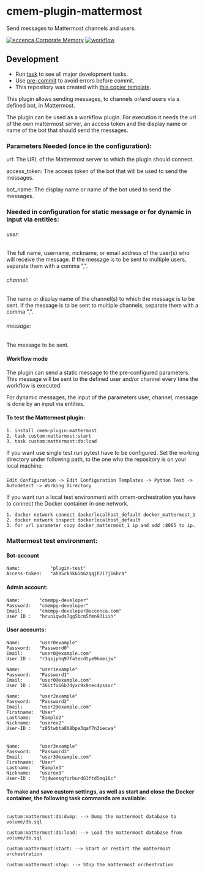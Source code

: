 # cmem-plugin-mattermost

Send messages to Mattermost channels and users.

[![eccenca Corporate Memory](https://img.shields.io/badge/eccenca-Corporate%20Memory-orange)](https://documentation.eccenca.com) [![workflow](https://github.com/eccenca/cmem-plugin-mattermost/actions/workflows/check.yml/badge.svg)](https://github.com/eccenca/cmem-plugin-mattermost/actions)  

## Development

- Run [task](https://taskfile.dev/) to see all major development tasks.
- Use [pre-commit](https://pre-commit.com/) to avoid errors before commit.
- This repository was created with [this copier template](https://github.com/eccenca/cmem-plugin-template).

This plugin allows sending messages, to channels or/and users via a defined bot, in Mattermost.

The plugin can be used as a workflow plugin. For execution it needs the url of the own mattermost server, an access token and the display name or name of the bot that should send the messages.

### Parameters Needed (once in the configuration):

url: The URL of the Mattermost server to which the plugin should connect.

access_token: The access token of the bot that will be used to send the messages.

bot_name: The display name or name of the bot used to send the messages.

### Needed in configuration for static message or for dynamic in input via entities:

###### user:
The full name, username, nickname, or email address of the user(s) who will receive the message. If the message is to be sent to multiple users, separate them with a comma ",".

###### channel:
The name or display name of the channel(s) to which the message is to be sent. If the message is to be sent to multiple channels, separate them with a comma ",".

###### message:
The message to be sent.

#### Workflow mode
The plugin can send a static message to the pre-configured parameters. This message will be sent to the defined user and/or channel every time the workflow is executed.

For dynamic messages, the input of the parameters user, channel, message is done by an input via entities.

#### To test the Mattermost plugin:

    1. install cmem-plugin-mattermost
    2. task custom:mattermost:start
    3. task custom:mattermost:db:load

If you want use single test run pytest have to be configured.
Set the working directory under following path, to the one who the repository is on your local machine.
##### 
    Edit Configuration -> Edit Configuration Templates -> Python Test -> Autodetect -> Working Directory


If you want run a local test environment with cmem-orchestration you have to connect the Docker container in one network.

    1. docker network connect dockerlocalhost_default docker_mattermost_1
    2. docker network inspect dockerlocalhost_default
    3. for url parameter copy docker_mattermost_1 ip and add :8065 to ip.

### Mattermost test environment:

#### Bot-account

    Name:           "plugin-test" 
    Access-token:   "ah85ckhk6ib6zqqjh7i7j16hra"

#### Admin account:

    Name:       "cmempy-developer" 
    Password:   "cmempy-developer" 
    Email:      "cmempy-developer@eccenca.com" 
    User ID :   "hruniqwds7gg5bcm5fmn931iih"

#### User accounts:

    Name:       "user0example" 
    Password:   "Password0" 
    Email:      "user0@example.com" 
    User ID :   "r3qsjphq97fatecdtye9kmeijw"

    Name:       "user1example"
    Password:   "Password1"
    Email:      "user0@example.com"
    User ID :   "36itfo66b7dyxc9x9nec4pssoc"

    Name:       "user2example"
    Password:   "Password2"
    Email:      "user2@example.com"
    Firstname:  "User"
    Lastname:   "Eample2" 
    Nickname:   "userex2" 
    User-ID :   "z85twbta8b8bpe3qaf7n3iecwa"

###### 
    Name:       "user3example"
    Password:   "Password3"
    Email:      "user3@example.com"
    Firstname:  "User"
    Lastname:   "Eample3"
    Nickname:   "userex3"
    User-ID :   "3j4wossgfirburd63ftd5mq16c"

#### To make and save custom settings, as well as start and close the Docker container, the following task commands are available:
######
    custom:mattermost:db:dump: --> Dump the mattermost database to volume/db.sql

    custom:mattermost:db:load: --> Load the mattermost database from volume/db.sql

    custom:mattermost:start: --> Start or restart the mattermost orchestration

    custom:mattermost:stop: --> Stop the mattermost orchestration
